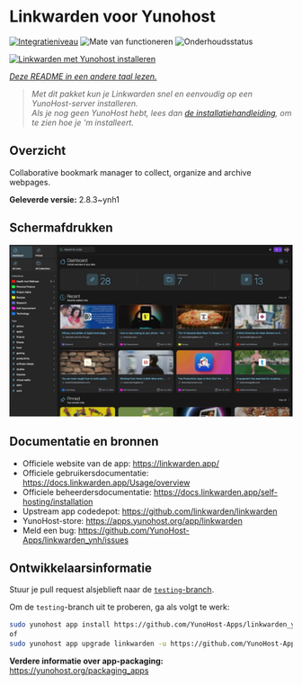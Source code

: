 <!--
NB: Deze README is automatisch gegenereerd door <https://github.com/YunoHost/apps/tree/master/tools/readme_generator>
Hij mag NIET handmatig aangepast worden.
-->

# Linkwarden voor Yunohost

[![Integratieniveau](https://dash.yunohost.org/integration/linkwarden.svg)](https://ci-apps.yunohost.org/ci/apps/linkwarden/) ![Mate van functioneren](https://ci-apps.yunohost.org/ci/badges/linkwarden.status.svg) ![Onderhoudsstatus](https://ci-apps.yunohost.org/ci/badges/linkwarden.maintain.svg)

[![Linkwarden met Yunohost installeren](https://install-app.yunohost.org/install-with-yunohost.svg)](https://install-app.yunohost.org/?app=linkwarden)

*[Deze README in een andere taal lezen.](./ALL_README.md)*

> *Met dit pakket kun je Linkwarden snel en eenvoudig op een YunoHost-server installeren.*  
> *Als je nog geen YunoHost hebt, lees dan [de installatiehandleiding](https://yunohost.org/install), om te zien hoe je 'm installeert.*

## Overzicht

Collaborative bookmark manager to collect, organize and archive webpages.


**Geleverde versie:** 2.8.3~ynh1

## Schermafdrukken

![Schermafdrukken van Linkwarden](./doc/screenshots/dashboard.jpg)

## Documentatie en bronnen

- Officiele website van de app: <https://linkwarden.app/>
- Officiele gebruikersdocumentatie: <https://docs.linkwarden.app/Usage/overview>
- Officiele beheerdersdocumentatie: <https://docs.linkwarden.app/self-hosting/installation>
- Upstream app codedepot: <https://github.com/linkwarden/linkwarden>
- YunoHost-store: <https://apps.yunohost.org/app/linkwarden>
- Meld een bug: <https://github.com/YunoHost-Apps/linkwarden_ynh/issues>

## Ontwikkelaarsinformatie

Stuur je pull request alsjeblieft naar de [`testing`-branch](https://github.com/YunoHost-Apps/linkwarden_ynh/tree/testing).

Om de `testing`-branch uit te proberen, ga als volgt te werk:

```bash
sudo yunohost app install https://github.com/YunoHost-Apps/linkwarden_ynh/tree/testing --debug
of
sudo yunohost app upgrade linkwarden -u https://github.com/YunoHost-Apps/linkwarden_ynh/tree/testing --debug
```

**Verdere informatie over app-packaging:** <https://yunohost.org/packaging_apps>
